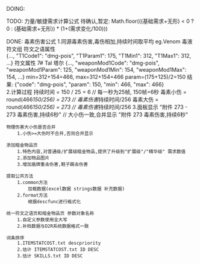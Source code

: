 DOING:
     
TODO:
    力量/敏捷需求计算公式
        待确认,暂定:
            Math.floor(((基础需求+无形) < 0 ? 0 : (基础需求+无形)) * (1+(需求变化/100)))
    
DONE:
    毒素伤害公式
        1.同源毒素伤害,毒伤相加,持续时间取平均
            eg.Venom  毒液符文组
                符文之语属性     
                    {..., "T1Code1": "dmg-pois", "T1Param1": 175, "T1Min1": 312, "T1Max1": 312, ...}
                符文属性 7# Tal 塔尔 
                    {..., "weaponMod1Code": "dmg-pois", "weaponMod1Param": 125, "weaponMod1Min": 154, "weaponMod1Max": 154, ...}
            min=312+154=466, max=312+154=466 param=(175+125)/2=150
            结果: {"code": "dmg-pois", "param": 150, "min": 466, "max": 466}   
        2.计算过程
            持续时间 = 150 / 25 = 6 // 每一秒为25帧, 150帧=6秒
            毒素小伤 = round(466*150/256) = 273 // 毒素伤害*持续时间/256
            毒素大伤 = round(466*150/256) = 273 // 毒素伤害*持续时间/256
        3.面板显示
            "附件 273 - 273 毒素伤害,持续6秒" // 大小伤一致,合并显示
            "附件 273 毒素伤害,持续6秒"

    物理伤害大小伤是否合并
        1.小伤>=大伤时不合并,否则合并显示

    添加暗金物品页
        1.特色内容,对普通级/扩展级暗金物品,提供了升级到"扩展级"/"精华级" 需求数值
        2.添加物品图片
        3.增加盾牌重击伤害,鞋子踢击伤害

    提取公共方法
        1.common方法
            加载数据(excel数据 strings数据 补充数据)
        2.format方法
            根据descfunc进行格式化

    统一符文之语页和暗金物品页 参数对象名称
        1.自定义参数使用全大写
        2.补档数据与D2R系统数据格式一致

    词条排序
        1.ITEMSTATCOST.txt descpriority
        2.估计 ITEMSTATCOST.txt ID DESC
        3.估计 SKILLS.txt ID DESC